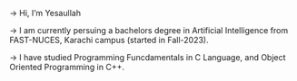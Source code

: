 -> Hi, I’m Yesaullah

-> I am currently persuing a bachelors degree in Artificial Intelligence from FAST-NUCES, Karachi campus (started in Fall-2023).

-> I have studied Programming Funcdamentals in C Language, and Object Oriented Programming in C++.
<!---
Yesaullah/Yesaullah is a ✨ special ✨ repository because its `README.md` (this file) appears on your GitHub profile.
You can click the Preview link to take a look at your changes.
--->
